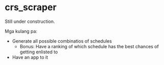 # crs_scraper

Still under construction.

Mga kulang pa:
- Generate all possible combinatios of schedules
  - Bonus: Have a ranking of which schedule has the best chances of getting enlisted to
- Have an app to it
